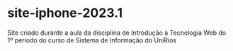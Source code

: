 # site-iphone-2023.1
Site criado durante a aula da disciplina de Introdução à Tecnologia Web do 1º período do curso de Sistema de Informação do UniRios
